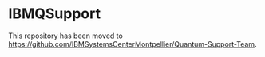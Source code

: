 # IBMQSupport
This repository has been moved to https://github.com/IBMSystemsCenterMontpellier/Quantum-Support-Team.
